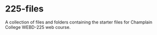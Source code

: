 # 225-files
A collection of files and folders containing the starter files for Champlain College WEBD-225 web course.
